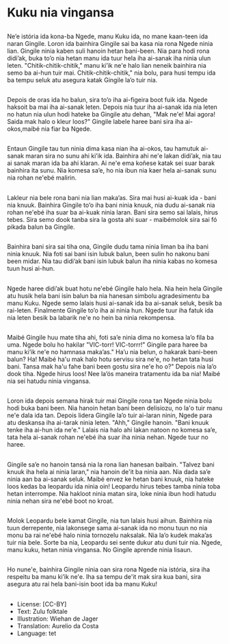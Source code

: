 # Kuku nia vingansa

##
Ne’e istória ida kona-ba Ngede, manu Kuku ida, no mane kaan-teen ida naran Gingile. Loron ida bainhira Gingile sai ba kasa nia rona Ngede ninia lian. Gingile ninia kaben suli hanoin hetan bani-been. Nia para hodi rona didi’ak, buka to’o nia hetan manu ida tuur hela iha ai-sanak iha ninia ulun leten. "Chitik-chitik-chitik," manu ki’ik ne'e halo lian neneik bainhira nia semo ba ai-hun tuir mai. Chitik-chitik-chitik," nia bolu, para husi tempu ida ba tempu seluk atu asegura katak Gingile la’o tuir nia.

##
Depois de oras ida ho balun, sira to’o iha ai-figeira boot fuik ida. Ngede haksoit ba mai iha ai-sanak leten. Depois nia tuur iha ai-sanak ida nia leten no hatun nia ulun hodi hateke ba Gingile atu dehan, "Mak ne'e! Mai agora! Saida mak halo o kleur loos?" Gingile labele haree bani sira iha ai-okos,maibé nia fiar ba Ngede.

##
Entaun Gingile tau tun ninia dima kasa nian iha ai-okos, tau hamutuk ai-sanak maran sira no sunu ahi ki’ik ida. Bainhira ahi ne'e lakan didi’ak, nia tau ai sanak maran ida ba ahi klaran. Ai ne'e ema koñese katak sei suar barak bainhira ita sunu. Nia komesa sa’e, ho nia ibun nia kaer hela ai-sanak sunu nia rohan ne'ebé malirin.

##
Lakleur nia bele rona bani nia lian maka’as. Sira mai husi ai-kuak ida - bani nia knuuk. Bainhira Gingile to’o iha bani ninia knuuk, nia dudu ai-sanak nia rohan ne'ebé iha suar ba ai-kuak ninia laran. Bani sira semo sai lalais, hirus tebes. Sira semo dook tanba sira la gosta ahi suar - maibémolok sira sai fó pikada balun ba Gingile.

##
Bainhira bani sira sai tiha ona, Gingile dudu tama ninia liman ba iha bani ninia knuuk. Nia foti sai bani isin lubuk balun, been sulin ho nakonu bani been midar. Nia tau didi’ak bani isin lubuk balun iha ninia kabas no komesa tuun husi ai-hun.

##
Ngede haree didi’ak buat hotu ne'ebé Gingile halo hela. Nia hein hela Gingile atu husik hela bani isin balun ba nia hanesan simbolu agradesimentu ba manu Kuku. Ngede semo lalais husi ai-sanak ida ba ai-sanak seluk, besik ba rai-leten. Finalmente Gingile to’o iha ai ninia hun. Ngede tuur iha fatuk ida nia leten besik ba labarik ne'e no hein ba ninia rekompensa.

##
Maibé Gingile huu mate tiha ahi, foti sa’e ninia dima no komesa la’o fila ba uma. Ngede bolu ho hakilar "VIC-torr! VIC-torrr!" Gingile para haree ba manu ki’ik ne'e no hamnasa maka’as." Ha’u nia belun, o hakarak bani-been balun? Ha! Maibé ha'u mak halo hotu servisu sira ne'e, no hetan tata husi bani. Tansa mak ha'u fahe bani been gostu sira ne'e ho o?" Depois nia la’o dook tiha. Ngede hirus loos! Nee la’ós maneira tratamentu ida ba nia! Maibé nia sei hatudu ninia vingansa.

##
Loron ida depois semana hirak tuir mai Gingile rona tan Ngede ninia bolu hodi buka bani been. Nia hanoin hetan bani been delisiozu, no la'o tuir manu ne'e dala ida tan. Depois lidera Gingile la’o tuir ai-laran ninin, Ngede para atu deskansa iha ai-tarak ninia leten. "Ahh," Gingile hanoin. "Bani knuuk tenke iha ai-hun ida ne'e." Lalais nia halo ahi lakan natoon no komesa sa’e, tata hela ai-sanak rohan ne'ebé iha suar iha ninia nehan. Ngede tuur no haree.

##
Gingile sa’e no hanoin tansá nia la rona lian hanesan baibain. "Talvez bani knuuk iha hela ai ninia laran," nia hanoin de'it ba ninia aan. Nia dada sa’e ninia aan ba ai-sanak seluk. Maibé envez ke hetan bani knuuk, nia hateke loos kedas ba leopardu ida ninia oin! Leopardu hirus tebes tamba ninia toba hetan interrompe. Nia hakloot ninia matan sira, loke ninia ibun hodi hatudu ninia nehan sira ne'ebé boot no kroat.

##
Molok Leopardu bele kamat Gingile, nia tun lalais husi aihun. Bainhira nia tuun derrepente, nia lakonsege sama ai-sanak ida no monu tuun no nia monu ba rai ne'ebé halo ninia tornozelu naksalak. Nia la’o kudek maka’as tuir nia bele. Sorte ba nia, Leopardu sei sente dukur atu duni tuir nia. Ngede, manu kuku, hetan ninia vingansa. No Gingile aprende ninia lisaun.

##
Ho nune'e, bainhira Gingile ninia oan sira rona Ngede nia istória, sira iha respeitu ba manu ki’ik ne'e. Iha sa tempu de'it mak sira kua bani, sira asegura atu rai hela bani-isin boot ida ba manu Kuku!

##
* License: [CC-BY]
* Text: Zulu folktale
* Illustration: Wiehan de Jager
* Translation: Aurelio da Costa
* Language: tet
